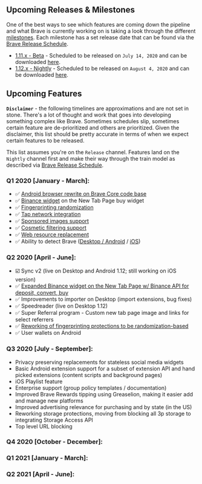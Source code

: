 
## Upcoming Releases & Milestones

One of the best ways to see which features are coming down the pipeline and what Brave is currently working on is taking a look through the different [milestones](https://github.com/brave/brave-browser/milestones). Each milestone has a set release date that can be found via the [Brave Release Schedule](https://github.com/brave/brave-browser/wiki/Brave-Release-Schedule).

* [1.11.x - Beta](https://github.com/brave/brave-browser/milestone/112?closed=1) - Scheduled to be released on `July 14, 2020` and can be downloaded [here](http://brave.com/download-beta).
* [1.12.x - Nightly](https://github.com/brave/brave-browser/milestone/115?closed=1) - Scheduled to be released on `August 4, 2020` and can be downloaded [here](http://brave.com/download-nightly).

## Upcoming Features

**`Disclaimer`** - the following timelines are approximations and are not set in stone. There's a lot of thought and work that goes into developing something complex like Brave. Sometimes schedules slip, sometimes certain feature are de-prioritized and others are prioritized. Given the disclaimer, this list should be pretty accurate in terms of when we expect certain features to be released.

This list assumes you're on the `Release` channel. Features land on the `Nightly` channel first and make their way through the train model as described via [Brave Release Schedule](https://github.com/brave/brave-browser/wiki/Brave-Release-Schedule).

### Q1 2020 [January - March]:

* ✅ [Android browser rewrite on Brave Core code base](https://brave.com/rebuilt-brave-android/)
* ✅ [Binance widget](https://brave.com/binance/) on the New Tab Page buy widget
* ✅ [Fingerprinting randomization](https://brave.com/whats-brave-done-for-my-privacy-lately-episode3/)
* ✅ [Tap network integration](https://brave.com/brave-and-tap-network-partnership-connects-consumers-and-brands-via-blockchain/)
* ✅ [Sponsored images support](https://brave.com/sponsored-images-now-available-on-all-brave-platforms/)
* ✅ [Cosmetic filtering support](https://brave.com/whats-brave-done-for-my-privacy-lately-episode2/)
* ✅ [Web resource replacement](https://brave.com/whats-brave-done-for-my-privacy-lately-episode1/)
* ✅ Ability to detect Brave ([Desktop / Android](https://github.com/brave/brave-core/pull/4721) / [iOS](https://github.com/brave/brave-ios/pull/2374))

### Q2 2020 [April - June]:

* ☑️ Sync v2 (live on Desktop and Android 1.12; still working on iOS version)
* ✅ [Expanded Binance widget on the New Tab Page w/ Binance API for deposit, convert, buy](https://brave.com/binance-widget/)
* ✅ Improvements to importer on Desktop (import extensions, bug fixes)
* ✅ Speedreader (live on Desktop 1.12)
* ✅ Super Referral program - Custom new tab page image and links for select referrers
* ✅ [Reworking of fingerprinting protections to be randomization-based](https://brave.com/whats-brave-done-for-my-privacy-lately-episode-4-fingerprinting-defenses-2-0/)
* ✅ User wallets on Android

### Q3 2020 [July - September]:
* Privacy preserving replacements for stateless social media widgets
* Basic Android extension support for a subset of extension API and hand picked extensions (content scripts and background pages)
* iOS Playlist feature
* Enterprise support (group policy templates / documentation)
* Improved Brave Rewards tipping using Greaselion, making it easier add and manage new platforms
* Improved advertising relevance for purchasing and by state (in the US)
* Reworking storage protections, moving from blocking all 3p storage to integrating Storage Access API
* Top level URL blocking

### Q4 2020 [October - December]:

### Q1 2021 [January - March]:

### Q2 2021 [April - June]: